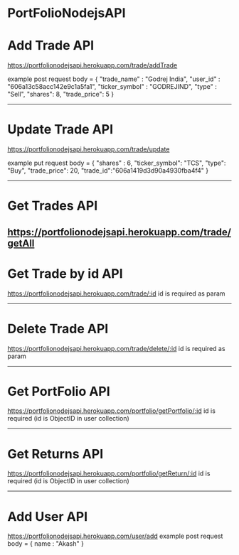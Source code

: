 # PortFolioNodejsAPI

# Add Trade API

https://portfolionodejsapi.herokuapp.com/trade/addTrade

example post request body = {
"trade_name" : "Godrej India",
"user_id" : "606a13c58acc142e9c1a5fa1",
"ticker_symbol" : "GODREJIND",
"type" : "Sell",
"shares": 8,
"trade_price": 5
}

---

# Update Trade API

https://portfolionodejsapi.herokuapp.com/trade/update

example put request body = {
"shares" : 6,
"ticker_symbol": "TCS",
"type": "Buy",
"trade_price": 20,
"trade_id":"606a1419d3d90a4930fba4f4"
}

---

# Get Trades API

## https://portfolionodejsapi.herokuapp.com/trade/getAll

# Get Trade by id API

https://portfolionodejsapi.herokuapp.com/trade/:id
id is required as param

---

# Delete Trade API

https://portfolionodejsapi.herokuapp.com/trade/delete/:id
id is required as param

---

# Get PortFolio API

https://portfolionodejsapi.herokuapp.com/portfolio/getPortfolio/:id
id is required (id is ObjectID in user collection)

---

# Get Returns API

https://portfolionodejsapi.herokuapp.com/portfolio/getReturn/:id
id is required (id is ObjectID in user collection)

---

# Add User API

https://portfolionodejsapi.herokuapp.com/user/add
example post request body = {
name : "Akash"
}
